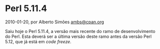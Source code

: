 
# Perl 5.11.4

 2010-01-20, por Alberto Simões <ambs@cpan.org>

Saiu hoje o Perl 5.11.4, a versão mais recente do ramo de desenvolvimento do Perl. Esta deverá ser a última versão deste ramo antes da versão Perl 5.12, que já está em <i>code freeze</i>. 
